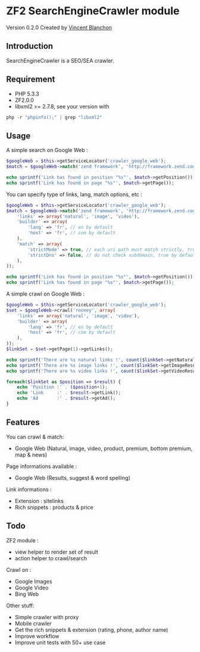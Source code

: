 ZF2 SearchEngineCrawler module
===================

Version 0.2.0 Created by [Vincent Blanchon](http://developpeur-zend-framework.fr/)

Introduction
------------

SearchEngineCrawler is a SEO/SEA crawler.

Requirement
------------
* PHP 5.3.3
* ZF2.0.0
* libxml2 >= 2.7.8, see your version with

```php
php -r "phpinfo();" | grep "libxml2"
```

Usage
------------

A simple search on Google Web :

```php
$googleWeb = $this->getServiceLocator('crawler_google_web');
$match = $googleWeb->match('zend framework', 'http://framework.zend.com');

echo sprintf('Link has found in position "%s"', $match->getPosition());
echo sprintf('Link has found in page "%s"', $match->getPage());
```

You can specify type of links, lang, match options, etc :

```php
$googleWeb = $this->getServiceLocator('crawler_google_web');
$match = $googleWeb->match('zend framework', 'http://framework.zend.com', array(
    'links' => array('natural', 'image', 'video'),
    'builder' => array(
        'lang' => 'fr', // en by default
        'host' => 'fr', // com by default
    ),
    'match' => array(
        'strictMode' => true, // each uri path must match strictly, true by default
        'strictDns' => false, // do not check subdomain, true by default
    ),
));

echo sprintf('Link has found in position "%s"', $match->getPosition());
echo sprintf('Link has found in page "%s"', $match->getPage());
```

A simple crawl on Google Web :

```php
$googleWeb = $this->getServiceLocator('crawler_google_web');
$set = $googleWeb->crawl('rooney', array(
    'links' => array('natural', 'image', 'video'),
    'builder' => array(
        'lang' => 'fr', // en by default
        'host' => 'fr', // com by default
    ),
));
$linkSet = $set->getPage(1)->getLinks();

echo sprintf('There are %s natural links !', count($linkSet->getNaturalResults()));
echo sprintf('There are %s image links !', count($linkSet->getImageResults()));
echo sprintf('There are %s video links !', count($linkSet->getVideoResults()));

foreach($linkSet as $position => $result) {
    echo 'Position :' . ($position+1);
    echo 'Link     :' . $result->getLink();
    echo 'Ad       :' . $result->getAd();
}
```
Features
------------

You can crawl & match:
* Google Web (Natural, image, video, product, premium, bottom premium, map & news)

Page informations available :
* Google Web (Results, suggest & word spelling)

Link informations :
* Extension : sitelinks
* Rich snippets : products & price


Todo
------------

ZF2 module :
* view helper to render set of result
* action helper to crawl/search

Crawl on :
* Google Images
* Google Video
* Bing Web

Other stuff:
* Simple crawler with proxy
* Mobile crawler
* Get the rich snippets & extension (rating, phone, author name)
* Improve workflow
* Improve unit tests with 50+ use case